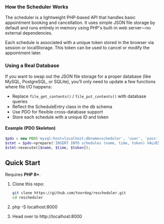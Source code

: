 ### How the Scheduler Works

The scheduler is a lightweight PHP-based API that handles basic appointment booking and cancellation. It uses simple JSON file storage by default and runs entirely in memory using PHP's built-in web server—no external dependencies.

Each schedule is associated with a unique token stored in the browser via session or localStorage. This token can be used to cancel or modify the appointment later.

### Using a Real Database

If you want to swap out the JSON file storage for a proper database (like MySQL, PostgreSQL, or SQLite), you’ll only need to update a few functions where file I/O happens:

- Replace `file_get_contents()` / `file_put_contents()` with database queries
- Reflect the ScheduleEntry class in the db schema
- Use PDO for flexible cross-database support
- Store each schedule with a unique ID and token

#### Example (PDO Skeleton)

```php
$pdo = new PDO('mysql:host=localhost;dbname=scheduler', 'user', 'pass');
$stmt = $pdo->prepare('INSERT INTO schedules (name, time, token) VALUES (?, ?, ?)');
$stmt->execute([$name, $time, $token]);
```

## Quick Start
Requires **PHP 8+**.

1. Clone this repo:
   ```bash
   git clone https://github.com/toordog/rescheduler.git
   cd rescheduler
    ```
   
2. php -S localhost:8000
3. Head over to http://localhost:8000

